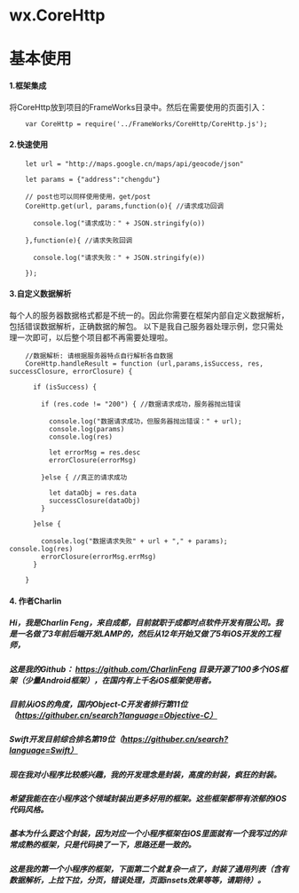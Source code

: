 # wx.CoreHttp

基本使用
=============

#### 1.框架集成
将CoreHttp放到项目的FrameWorks目录中。然后在需要使用的页面引入：

        var CoreHttp = require('../FrameWorks/CoreHttp/CoreHttp.js');


#### 2.快速使用


        let url = "http://maps.google.cn/maps/api/geocode/json"

        let params = {"address":"chengdu"}

        // post也可以同样使用使用，get/post
        CoreHttp.get(url, params,function(o){ //请求成功回调

          console.log("请求成功：" + JSON.stringify(o))

        },function(e){ //请求失败回调

          console.log("请求失败：" + JSON.stringify(e))

        });

#### 3.自定义数据解析
每个人的服务器数据格式都是不统一的。因此你需要在框架内部自定义数据解析，包括错误数据解析，正确数据的解包。
以下是我自己服务器处理示例，您只需处理一次即可，以后整个项目都不再需要处理啦。

        //数据解析: 请根据服务器特点自行解析各自数据
        CoreHttp.handleResult = function (url,params,isSuccess, res, successClosure, errorClosure) {

          if (isSuccess) {

            if (res.code != "200") { //数据请求成功，服务器抛出错误

              console.log("数据请求成功，但服务器抛出错误：" + url);
              console.log(params)
              console.log(res)

              let errorMsg = res.desc
              errorClosure(errorMsg)

            }else { //真正的请求成功

              let dataObj = res.data
              successClosure(dataObj)
            } 

          }else {

            console.log("数据请求失败" + url + "," + params); console.log(res)
            errorClosure(errorMsg.errMsg)
          }

        }


#### 4. 作者Charlin
##### Hi，我是Charlin Feng，来自成都，目前就职于成都时点软件开发有限公司。我是一名做了3年前后端开发LAMP的，然后从12年开始又做了5年iOS开发的工程师，

##### 这是我的Github： https://github.com/CharlinFeng 目录开源了100多个iOS框架（少量Android框架），在国内有上千名iOS框架使用者。


##### 目前从iOS的角度，国内Object-C开发者排行第11位（https://githuber.cn/search?language=Objective-C）

##### Swift开发目前综合排名第19位（https://githuber.cn/search?language=Swift）


##### 现在我对小程序比较感兴趣，我的开发理念是封装，高度的封装，疯狂的封装。

##### 希望我能在在小程序这个领域封装出更多好用的框架。这些框架都带有浓郁的iOS代码风格。

##### 基本为什么要这个封装，因为对应一个小程序框架在iOS里面就有一个我写过的非常成熟的框架，只是代码换了一下，思路还是一致的。

##### 这是我的第一个小程序的框架，下面第二个就复杂一点了，封装了通用列表（含有数据解析，上拉下拉，分页，错误处理，页面insets效果等等，请期待）。
   
   
